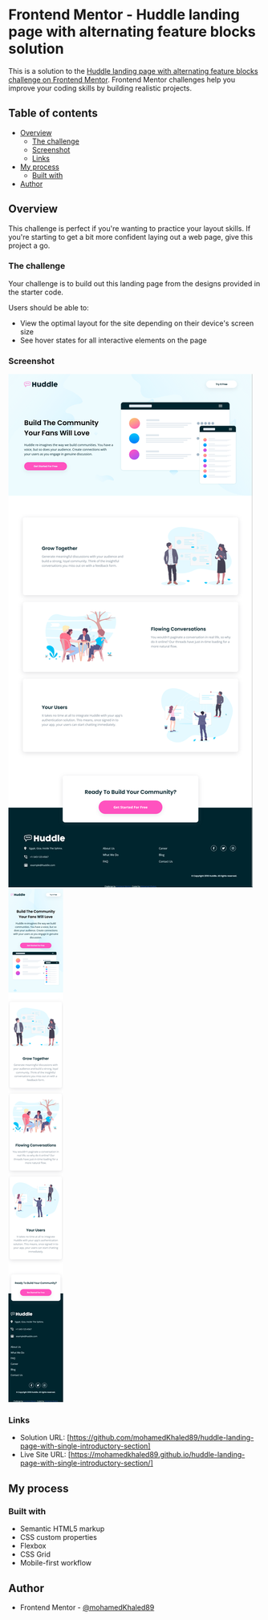 # Frontend Mentor - Huddle landing page with alternating feature blocks solution

This is a solution to the [Huddle landing page with alternating feature blocks challenge on Frontend Mentor](https://www.frontendmentor.io/challenges/huddle-landing-page-with-alternating-feature-blocks-5ca5f5981e82137ec91a5100). Frontend Mentor challenges help you improve your coding skills by building realistic projects. 

## Table of contents

- [Overview](#overview)
  - [The challenge](#the-challenge)
  - [Screenshot](#screenshot)
  - [Links](#links)
- [My process](#my-process)
  - [Built with](#built-with)
- [Author](#author)

## Overview

This challenge is perfect if you're wanting to practice your layout skills. If you're starting to get a bit more confident laying out a web page, give this project a go.

### The challenge

Your challenge is to build out this landing page from the designs provided in the starter code.

Users should be able to:

- View the optimal layout for the site depending on their device's screen size
- See hover states for all interactive elements on the page

### Screenshot

![Desktop Design](./screenshot/desktop-design-1440px.png)
![Mobile Design](./screenshot/mobile-design-375px.png)

### Links

- Solution URL: [https://github.com/mohamedKhaled89/huddle-landing-page-with-single-introductory-section]
- Live Site URL: [https://mohamedkhaled89.github.io/huddle-landing-page-with-single-introductory-section/]

## My process

### Built with

- Semantic HTML5 markup
- CSS custom properties
- Flexbox
- CSS Grid
- Mobile-first workflow

## Author

- Frontend Mentor - [@mohamedKhaled89](https://www.frontendmentor.io/profile/mohamedKhaled89)